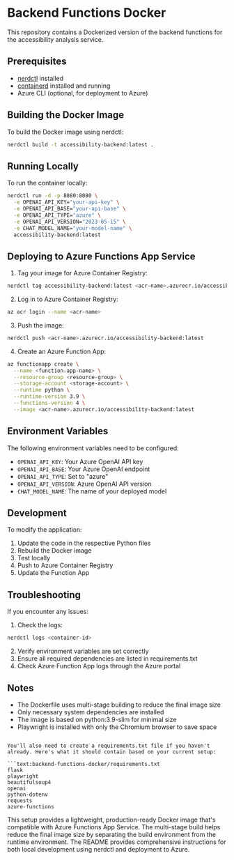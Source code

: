 # Backend Functions Docker

This repository contains a Dockerized version of the backend functions for the accessibility analysis service.

## Prerequisites

- [nerdctl](https://github.com/containerd/nerdctl) installed
- [containerd](https://containerd.io/) installed and running
- Azure CLI (optional, for deployment to Azure)

## Building the Docker Image

To build the Docker image using nerdctl:

```bash
nerdctl build -t accessibility-backend:latest .
```

## Running Locally

To run the container locally:

```bash
nerdctl run -d -p 8080:8080 \
  -e OPENAI_API_KEY="your-api-key" \
  -e OPENAI_API_BASE="your-api-base" \
  -e OPENAI_API_TYPE="azure" \
  -e OPENAI_API_VERSION="2023-05-15" \
  -e CHAT_MODEL_NAME="your-model-name" \
  accessibility-backend:latest
```

## Deploying to Azure Functions App Service

1. Tag your image for Azure Container Registry:

```bash
nerdctl tag accessibility-backend:latest <acr-name>.azurecr.io/accessibility-backend:latest
```

2. Log in to Azure Container Registry:

```bash
az acr login --name <acr-name>
```

3. Push the image:

```bash
nerdctl push <acr-name>.azurecr.io/accessibility-backend:latest
```

4. Create an Azure Function App:

```bash
az functionapp create \
  --name <function-app-name> \
  --resource-group <resource-group> \
  --storage-account <storage-account> \
  --runtime python \
  --runtime-version 3.9 \
  --functions-version 4 \
  --image <acr-name>.azurecr.io/accessibility-backend:latest
```

## Environment Variables

The following environment variables need to be configured:

- `OPENAI_API_KEY`: Your Azure OpenAI API key
- `OPENAI_API_BASE`: Your Azure OpenAI endpoint
- `OPENAI_API_TYPE`: Set to "azure"
- `OPENAI_API_VERSION`: Azure OpenAI API version
- `CHAT_MODEL_NAME`: The name of your deployed model

## Development

To modify the application:

1. Update the code in the respective Python files
2. Rebuild the Docker image
3. Test locally
4. Push to Azure Container Registry
5. Update the Function App

## Troubleshooting

If you encounter any issues:

1. Check the logs:
```bash
nerdctl logs <container-id>
```

2. Verify environment variables are set correctly
3. Ensure all required dependencies are listed in requirements.txt
4. Check Azure Function App logs through the Azure portal

## Notes

- The Dockerfile uses multi-stage building to reduce the final image size
- Only necessary system dependencies are installed
- The image is based on python:3.9-slim for minimal size
- Playwright is installed with only the Chromium browser to save space
```

You'll also need to create a requirements.txt file if you haven't already. Here's what it should contain based on your current setup:

```text:backend-functions-docker/requirements.txt
flask
playwright
beautifulsoup4
openai
python-dotenv
requests
azure-functions
```

This setup provides a lightweight, production-ready Docker image that's compatible with Azure Functions App Service. The multi-stage build helps reduce the final image size by separating the build environment from the runtime environment. The README provides comprehensive instructions for both local development using nerdctl and deployment to Azure.
